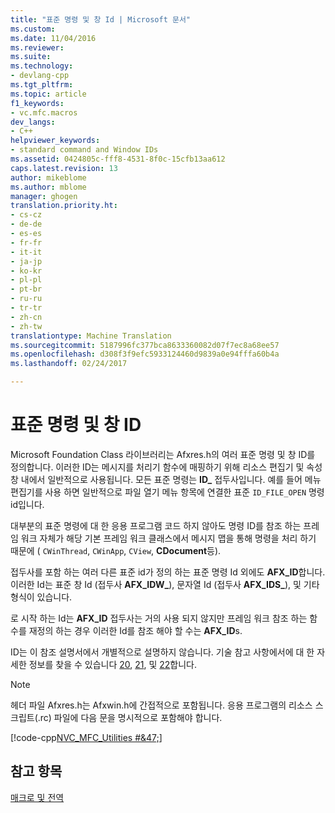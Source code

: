 ```yaml
---
title: "표준 명령 및 창 Id | Microsoft 문서"
ms.custom: 
ms.date: 11/04/2016
ms.reviewer: 
ms.suite: 
ms.technology:
- devlang-cpp
ms.tgt_pltfrm: 
ms.topic: article
f1_keywords:
- vc.mfc.macros
dev_langs:
- C++
helpviewer_keywords:
- standard command and Window IDs
ms.assetid: 0424805c-fff8-4531-8f0c-15cfb13aa612
caps.latest.revision: 13
author: mikeblome
ms.author: mblome
manager: ghogen
translation.priority.ht:
- cs-cz
- de-de
- es-es
- fr-fr
- it-it
- ja-jp
- ko-kr
- pl-pl
- pt-br
- ru-ru
- tr-tr
- zh-cn
- zh-tw
translationtype: Machine Translation
ms.sourcegitcommit: 5187996fc377bca8633360082d07f7ec8a68ee57
ms.openlocfilehash: d308f3f9efc5933124460d9839a0e94fffa60b4a
ms.lasthandoff: 02/24/2017

---
```

# <a name="standard-command-and-window-ids"></a>표준 명령 및 창 ID
Microsoft Foundation Class 라이브러리는 Afxres.h의 여러 표준 명령 및 창 ID를 정의합니다. 이러한 ID는 메시지를 처리기 함수에 매핑하기 위해 리소스 편집기 및 속성 창 내에서 일반적으로 사용됩니다. 모든 표준 명령는 **ID_** 접두사입니다. 예를 들어 메뉴 편집기를 사용 하면 일반적으로 파일 열기 메뉴 항목에 연결한 표준 `ID_FILE_OPEN` 명령 id입니다.  
  
 대부분의 표준 명령에 대 한 응용 프로그램 코드 하지 않아도 명령 ID를 참조 하는 프레임 워크 자체가 해당 기본 프레임 워크 클래스에서 메시지 맵을 통해 명령을 처리 하기 때문에 ( `CWinThread`, `CWinApp`, `CView`, **CDocument**등).  
  
 접두사를 포함 하는 여러 다른 표준 id가 정의 하는 표준 명령 Id 외에도 **AFX_ID**합니다. 이러한 Id는 표준 창 Id (접두사 **AFX_IDW_**), 문자열 Id (접두사 **AFX_IDS_**), 및 기타 형식이 있습니다.  
  
 로 시작 하는 Id는 **AFX_ID** 접두사는 거의 사용 되지 않지만 프레임 워크 참조 하는 함수를 재정의 하는 경우 이러한 Id를 참조 해야 할 수는 **AFX_ID**s.  
  
 ID는 이 참조 설명서에서 개별적으로 설명하지 않습니다. 기술 참고 사항에서에 대 한 자세한 정보를 찾을 수 있습니다 [20](../../mfc/tn020-id-naming-and-numbering-conventions.md), [21](../../mfc/tn021-command-and-message-routing.md), 및 [22](../../mfc/tn022-standard-commands-implementation.md)합니다.  
  
> [!NOTE]
>  헤더 파일 Afxres.h는 Afxwin.h에 간접적으로 포함됩니다. 응용 프로그램의 리소스 스크립트(.rc) 파일에 다음 문을 명시적으로 포함해야 합니다.  
  
 [!code-cpp[NVC_MFC_Utilities #&47;](../../mfc/codesnippet/cpp/standard-command-and-window-ids_1.h)]  
  
## <a name="see-also"></a>참고 항목  
 [매크로 및 전역](../../mfc/reference/mfc-macros-and-globals.md)

